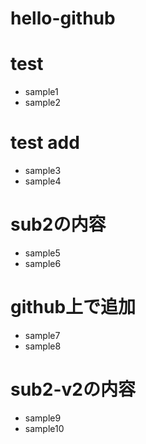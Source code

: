 # hello-github

# test

- sample1
- sample2

# test add

- sample3
- sample4

# sub2の内容

- sample5
- sample6

# github上で追加

- sample7
- sample8


# sub2-v2の内容

- sample9
- sample10
